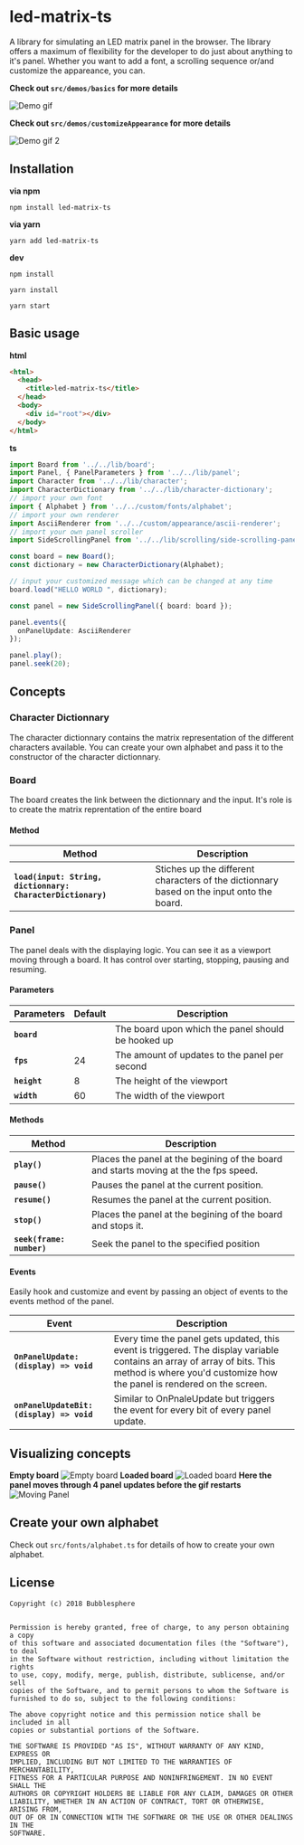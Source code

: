 # led-matrix-ts
A library for simulating an LED matrix panel in the browser. The library offers a maximum of flexibility for the developer to do just about anything to it's panel. Whether you want to add a font, a scrolling sequence or/and customize the appareance, you can.

**Check out `src/demos/basics` for more details**

![Demo gif](https://i.imgur.com/bT8uZPN.gif)

**Check out `src/demos/customizeAppearance` for more details**

![Demo gif 2](https://i.imgur.com/08NQXUR.gif)

## Installation
**via npm**

`npm install led-matrix-ts`

**via yarn**

`yarn add led-matrix-ts`

**dev**

`npm install`

`yarn install`

`yarn start`


## Basic usage

**html**

```html
<html>
  <head>
    <title>led-matrix-ts</title>
  </head>
  <body>
    <div id="root"></div>
  </body>
</html>
```

**ts**


```typescript
import Board from '../../lib/board';
import Panel, { PanelParameters } from '../../lib/panel';
import Character from '../../lib/character';
import CharacterDictionary from '../../lib/character-dictionary';
// import your own font
import { Alphabet } from '../../custom/fonts/alphabet';
// import your own renderer
import AsciiRenderer from '../../custom/appearance/ascii-renderer';
// import your own panel scroller
import SideScrollingPanel from '../../lib/scrolling/side-scrolling-panel';

const board = new Board();
const dictionary = new CharacterDictionary(Alphabet);

// input your customized message which can be changed at any time
board.load("HELLO WORLD ", dictionary);

const panel = new SideScrollingPanel({ board: board });

panel.events({
  onPanelUpdate: AsciiRenderer
});

panel.play();
panel.seek(20);
```

## Concepts
### Character Dictionnary
The character dictionnary contains the matrix representation of the different characters available. You can create your own alphabet and pass it to the constructor of the character dictionnary.
### Board
The board creates the link between the dictionnary and the input. It's role is to create the matrix reprentation of the entire board

#### Method
Method | Description
--- | ---
**`load(input: String, dictionnary: CharacterDictionary)`** | Stiches up the different characters of the dictionnary based on the input onto the board.


### Panel
The panel deals with the displaying logic. You can see it as a viewport moving through a board. It has control over starting, stopping, pausing and resuming.



#### Parameters
Parameters | Default | Description 
--- | --- | ---
**`board`** |  | The board upon which the panel should be hooked up
**`fps`** | 24 | The amount of updates to the panel per second
**`height`** | 8 | The height of the viewport
**`width`** | 60 | The width of the viewport

#### Methods
Method | Description
--- | --- 
**`play()`** | Places the panel at the begining of the board and starts moving at the the fps speed.
**`pause()`** | Pauses the panel at the current position.
**`resume()`** | Resumes the panel at the current position.
**`stop()`** | Places the panel at the begining of the board and stops it.
**`seek(frame: number)`** | Seek the panel to the specified position

#### Events 
Easily hook and customize and event by passing an object of events to the events method of the panel.

Event | Description
--- | --- 
**`OnPanelUpdate: (display) => void`** | Every time the panel gets updated, this event is triggered. The display variable contains an array of array of bits. This method is where you'd customize how the panel is rendered on the screen.
**`onPanelUpdateBit: (display) => void`** | Similar to OnPnaleUpdate but triggers the event for every bit of every panel update.

## Visualizing concepts
**Empty board**
![Empty board](https://i.imgur.com/GTP4tFm.png)
**Loaded board**
![Loaded board](https://i.imgur.com/cQbTJzz.png)
**Here the panel moves through 4 panel updates before the gif restarts**
![Moving Panel](https://i.imgur.com/8irA5GI.gif)

## Create your own alphabet
Check out `src/fonts/alphabet.ts` for details of how to create your own alphabet.

## License
```
Copyright (c) 2018 Bubblesphere


Permission is hereby granted, free of charge, to any person obtaining a copy
of this software and associated documentation files (the "Software"), to deal
in the Software without restriction, including without limitation the rights
to use, copy, modify, merge, publish, distribute, sublicense, and/or sell
copies of the Software, and to permit persons to whom the Software is
furnished to do so, subject to the following conditions:

The above copyright notice and this permission notice shall be included in all
copies or substantial portions of the Software.

THE SOFTWARE IS PROVIDED "AS IS", WITHOUT WARRANTY OF ANY KIND, EXPRESS OR
IMPLIED, INCLUDING BUT NOT LIMITED TO THE WARRANTIES OF MERCHANTABILITY,
FITNESS FOR A PARTICULAR PURPOSE AND NONINFRINGEMENT. IN NO EVENT SHALL THE
AUTHORS OR COPYRIGHT HOLDERS BE LIABLE FOR ANY CLAIM, DAMAGES OR OTHER
LIABILITY, WHETHER IN AN ACTION OF CONTRACT, TORT OR OTHERWISE, ARISING FROM,
OUT OF OR IN CONNECTION WITH THE SOFTWARE OR THE USE OR OTHER DEALINGS IN THE
SOFTWARE.
```
